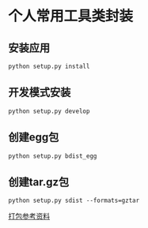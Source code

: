 # 个人常用工具类封装

## 安装应用
```
python setup.py install
```

## 开发模式安装
```
python setup.py develop
```

## 创建egg包
```
python setup.py bdist_egg
```

## 创建tar.gz包
```
python setup.py sdist --formats=gztar
```

[打包参考资料](http://www.bjhee.com/setuptools.html)
